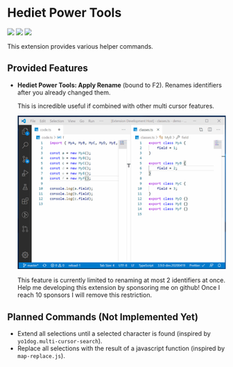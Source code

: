 # Hediet Power Tools

[![](https://img.shields.io/static/v1?style=social&label=Sponsor&message=%E2%9D%A4&logo=GitHub&color&link=%3Curl%3E)](https://github.com/sponsors/hediet)
[![](https://img.shields.io/static/v1?style=social&label=Donate&message=%E2%9D%A4&logo=Paypal&color&link=%3Curl%3E)](https://www.paypal.com/cgi-bin/webscr?cmd=_s-xclick&hosted_button_id=ZP5F38L4C88UY&source=url)
[![](https://img.shields.io/twitter/follow/hediet_dev.svg?style=social)](https://twitter.com/intent/follow?screen_name=hediet_dev)

This extension provides various helper commands.

## Provided Features

-   **Hediet Power Tools: Apply Rename** (bound to F2). Renames identifiers after you already changed them.

    This is incredible useful if combined with other multi cursor features.

    ![](./docs/demo-apply-rename.gif)

    This feature is currently limited to renaming at most 2 identifiers at once.
    Help me developing this extension by sponsoring me on github!
    Once I reach 10 sponsors I will remove this restriction.

## Planned Commands (Not Implemented Yet)

-   Extend all selections until a selected character is found (inspired by `yo1dog.multi-cursor-search`).
-   Replace all selections with the result of a javascript function (inspired by `map-replace.js`).
